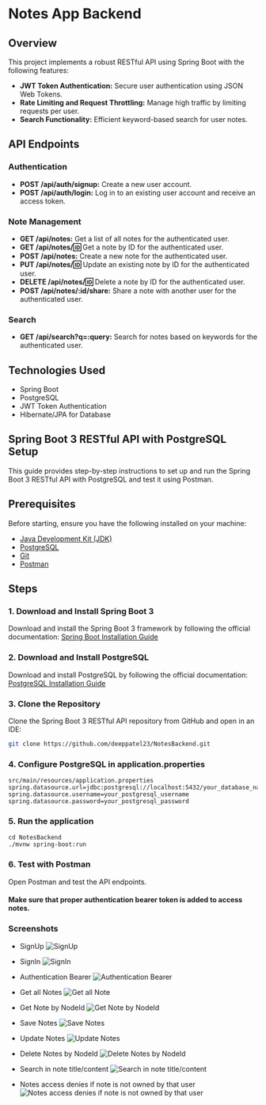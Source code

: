 # Notes App Backend

## Overview

This project implements a robust RESTful API using Spring Boot with the following features:

- **JWT Token Authentication:** Secure user authentication using JSON Web Tokens.
- **Rate Limiting and Request Throttling:** Manage high traffic by limiting requests per user.
- **Search Functionality:** Efficient keyword-based search for user notes.

## API Endpoints

### Authentication

- **POST /api/auth/signup:** Create a new user account.
- **POST /api/auth/login:** Log in to an existing user account and receive an access token.

### Note Management

- **GET /api/notes:** Get a list of all notes for the authenticated user.
- **GET /api/notes/:id:** Get a note by ID for the authenticated user.
- **POST /api/notes:** Create a new note for the authenticated user.
- **PUT /api/notes/:id:** Update an existing note by ID for the authenticated user.
- **DELETE /api/notes/:id:** Delete a note by ID for the authenticated user.
- **POST /api/notes/:id/share:** Share a note with another user for the authenticated user.

### Search

- **GET /api/search?q=:query:** Search for notes based on keywords for the authenticated user.

## Technologies Used

- Spring Boot
- PostgreSQL
- JWT Token Authentication
- Hibernate/JPA for Database

## Spring Boot 3 RESTful API with PostgreSQL Setup

This guide provides step-by-step instructions to set up and run the Spring Boot 3 RESTful API with PostgreSQL and test
it using Postman.

## Prerequisites

Before starting, ensure you have the following installed on your machine:

- [Java Development Kit (JDK)](https://www.oracle.com/java/technologies/javase-downloads.html)
- [PostgreSQL](https://www.postgresql.org/download/)
- [Git](https://git-scm.com/downloads)
- [Postman](https://www.postman.com/downloads/)

## Steps

### 1. Download and Install Spring Boot 3

Download and install the Spring Boot 3 framework by following the official
documentation: [Spring Boot Installation Guide](https://docs.spring.io/spring-boot/docs/current/reference/html/getting-started.html#getting-started-system-requirements)

### 2. Download and Install PostgreSQL

Download and install PostgreSQL by following the official
documentation: [PostgreSQL Installation Guide](https://www.postgresql.org/download/)

### 3. Clone the Repository

Clone the Spring Boot 3 RESTful API repository from GitHub and open in an IDE:

```bash
git clone https://github.com/deeppatel23/NotesBackend.git

```

### 4. Configure PostgreSQL in application.properties

```
src/main/resources/application.properties
spring.datasource.url=jdbc:postgresql://localhost:5432/your_database_name
spring.datasource.username=your_postgresql_username
spring.datasource.password=your_postgresql_password

```

### 5. Run the application

```
cd NotesBackend
./mvnw spring-boot:run
```

### 6. Test with Postman

Open Postman and test the API endpoints.

#### Make sure that proper authentication bearer token is added to access notes.

### Screenshots

- SignUp
  ![SignUp](assets/signup.png)

- SignIn
  ![SignIn](assets/signin.png)

- Authentication Bearer
  ![Authentication Bearer](assets/authentication-bearer.png)

- Get all Notes
  ![Get all Note](assets/get_all_notes.png)

- Get Note by NodeId
  ![Get Note by NodeId](assets/get_note_by_noteid.png)

- Save Notes
  ![Save Notes](assets/save_notes.png)

- Update Notes
  ![Update Notes](assets/update_notes.png)

- Delete Notes by NodeId
  ![Delete Notes by NodeId](assets/delete_note_bynoteid.png)

- Search in note title/content
  ![Search in note title/content](assets/search_query.png)

- Notes access denies if note is not owned by that user
  ![Notes access denies if note is not owned by that user](assets/notes_access_denied.png)
